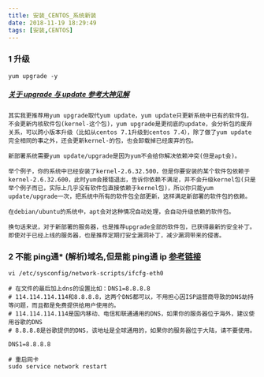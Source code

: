 ```yaml
---
title: 安装_CENTOS_系统新装
date: 2018-11-19 18:29:49
tags: [安装,CENTOS]
---
```


### 1 升级
```
yum upgrade -y
```

##### [关于 upgrade 与 update 参考大神见解](https://segmentfault.com/q/1010000011264410)
```
其实我更推荐用yum upgrade取代yum update，yum update只更新系统中已有的软件包，不会更新内核软件包(kernel-这个包)，yum upgrade是更彻底的update，会分析包的废弃关系，可以跨小版本升级（比如从centos 7.1升级到centos 7.4），除了做了yum update完全相同的事之外，还会更新kernel-的包，也会卸载掉已经废弃的包。

新部署系统需要yum update/upgrade是因为yum不会给你解决依赖冲突(但是apt会)。

举个例子，你的系统中已经安装了kernel-2.6.32.500，但是你要安装的某个软件包依赖于kernel-2.6.32.600，此时yum会报错退出，告诉你依赖不满足，并不会升级kernel包(只是举个例子而已，实际上几乎没有软件包直接依赖于kernel包)，所以你只能yum update/upgrade一次，把系统中所有的软件包全部更新，这样满足新部署的软件包的依赖。

在debian/ubuntu的系统中，apt会对这种情况自动处理，会自动升级依赖的软件包。

换句话来说，对于新部署的服务器，也是推荐upgrade全部的软件包，已获得最新的安全补丁。即使对于已经上线的服务器，也是推荐定期打安全漏洞补丁，减少漏洞带来的侵害。
```

### 2 不能 **ping通*** (解析)域名,但是能 **ping通** ip [参考链接](https://newbug.top/centos%E4%B8%8D%E8%83%BD%E8%A7%A3%E6%9E%90%E5%9F%9F%E5%90%8D/)

```
vi /etc/sysconfig/network-scripts/ifcfg-eth0

# 在文件的最后加上dns的设置比如：DNS1=8.8.8.8
# 114.114.114.114和8.8.8.8，这两个DNS都可以，不用担心因ISP运营商导致的DNS劫持等问题，而且都是免费提供给用户使用的。
# 114.114.114.114是国内移动、电信和联通通用的DNS，如果你的服务器位于海外，建议使用谷歌的DNS
# 8.8.8.8是谷歌提供的DNS，该地址是全球通用的，如果你的服务器位于大陆，请不要使用。

DNS1=8.8.8.8

# 重启网卡
sudo service network restart
```
